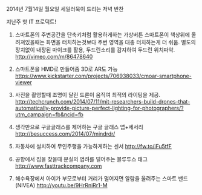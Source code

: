 2014년 7월14일 월요일 
세일러묵이 드리는 저녁 반찬 <Tech>

지난주 핫 IT 프로덕트!

1. 스마트폰의 주변공간을 단축키처럼 활용하게하는 가상버튼
스마트폰이 책상위에 올려져있을때는 화면을 터치하는것보다 주변 영역을 대충 터치하는게 더 쉬움.
별도의 장치없이 내장된 마이크를 활용, 두드린소리를 감지하여 두드린 위치파악.
http://vimeo.com/m/86478640

2. 스마트폰을 HMD로 만들어줌
3D로 AR도 가능
https://www.kickstarter.com/projects/706938033/cmoar-smartphone-viewer

3. 사진을 촬영할때 조명이 달린 드론이 움직여 최적의 라이팅을 제공.
http://techcrunch.com/2014/07/11/mit-researchers-build-drones-that-automatically-provide-picture-perfect-lighting-for-photographers/?utm_campaign=fb&ncid=fb

4. 생각만으로 구글글래스를 제어하는 구글 글래스 앱+세서리
http://besuccess.com/2014/07/mindrdr/

5. 자동차에 설치하여 무인주행을 가능하게하는 센서
http://fw.to/iFu5tfF

6. 공항에서 짐을 찾을때 분실의 염려를 덜어주는 블루투스 태그
http://www.fasttrackcompany.com

7. 해수욕장에서 아이가 부모로부터 거리가 멀어지면 알람을 울려주는 스마트 밴드 (NIVEA)
http://youtu.be/9HrRniRr1-M
